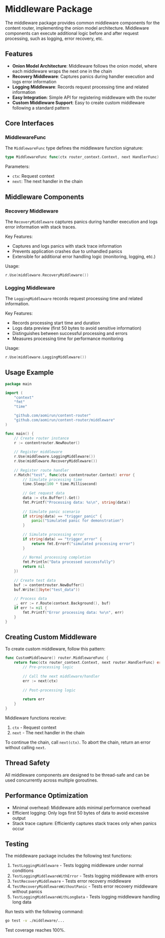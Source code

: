 # Middleware Package

The middleware package provides common middleware components for the content router, implementing the onion model architecture. Middleware components can execute additional logic before and after request processing, such as logging, error recovery, etc.

## Features

- **Onion Model Architecture**: Middleware follows the onion model, where each middleware wraps the next one in the chain
- **Recovery Middleware**: Captures panics during handler execution and logs error information
- **Logging Middleware**: Records request processing time and related information
- **Easy Integration**: Simple API for registering middleware with the router
- **Custom Middleware Support**: Easy to create custom middleware following a standard pattern

## Core Interfaces

### MiddlewareFunc

The `MiddlewareFunc` type defines the middleware function signature:

```go
type MiddlewareFunc func(ctx router_context.Context, next HandlerFunc) error
```

Parameters:
- `ctx`: Request context
- `next`: The next handler in the chain

## Middleware Components

### Recovery Middleware

The `RecoveryMiddleware` captures panics during handler execution and logs error information with stack traces.

Key Features:
- Captures and logs panics with stack trace information
- Prevents application crashes due to unhandled panics
- Extensible for additional error handling logic (monitoring, logging, etc.)

Usage:
```go
r.Use(middleware.RecoveryMiddleware())
```

### Logging Middleware

The `LoggingMiddleware` records request processing time and related information.

Key Features:
- Records processing start time and duration
- Logs data preview (first 50 bytes to avoid sensitive information)
- Distinguishes between successful processing and errors
- Measures processing time for performance monitoring

Usage:
```go
r.Use(middleware.LoggingMiddleware())
```

## Usage Example

```go
package main

import (
    "context"
    "fmt"
    "time"

    "github.com/aomirun/content-router"
    "github.com/aomirun/content-router/middleware"
)

func main() {
    // Create router instance
    r := contentrouter.NewRouter()
    
    // Register middleware
    r.Use(middleware.LoggingMiddleware())
    r.Use(middleware.RecoveryMiddleware())
    
    // Register route handler
    r.Match("test", func(ctx contentrouter.Context) error {
        // Simulate processing time
        time.Sleep(100 * time.Millisecond)
        
        // Get request data
        data := ctx.Buffer().Get()
        fmt.Printf("Processing data: %s\n", string(data))
        
        // Simulate panic scenario
        if string(data) == "trigger_panic" {
            panic("Simulated panic for demonstration")
        }
        
        // Simulate processing error
        if string(data) == "trigger_error" {
            return fmt.Errorf("simulated processing error")
        }
        
        // Normal processing completion
        fmt.Println("Data processed successfully")
        return nil
    })
    
    // Create test data
    buf := contentrouter.NewBuffer()
    buf.Write([]byte("test_data"))
    
    // Process data
    _, err := r.Route(context.Background(), buf)
    if err != nil {
        fmt.Printf("Error processing data: %v\n", err)
    }
}
```

## Creating Custom Middleware

To create custom middleware, follow this pattern:

```go
func CustomMiddleware() router.MiddlewareFunc {
    return func(ctx router_context.Context, next router.HandlerFunc) error {
        // Pre-processing logic
        
        // Call the next middleware/handler
        err := next(ctx)
        
        // Post-processing logic
        
        return err
    }
}
```

Middleware functions receive:
1. `ctx` - Request context
2. `next` - The next handler in the chain

To continue the chain, call `next(ctx)`. To abort the chain, return an error without calling `next`.

## Thread Safety

All middleware components are designed to be thread-safe and can be used concurrently across multiple goroutines.

## Performance Optimization

- Minimal overhead: Middleware adds minimal performance overhead
- Efficient logging: Only logs first 50 bytes of data to avoid excessive output
- Stack trace capture: Efficiently captures stack traces only when panics occur

## Testing

The middleware package includes the following test functions:

1. `TestLoggingMiddleware` - Tests logging middleware under normal conditions
2. `TestLoggingMiddlewareWithError` - Tests logging middleware with errors
3. `TestRecoveryMiddleware` - Tests error recovery middleware
4. `TestRecoveryMiddlewareWithoutPanic` - Tests error recovery middleware without panics
5. `TestLoggingMiddlewareWithLongData` - Tests logging middleware handling long data

Run tests with the following command:

```bash
go test -v ./middleware/...
```

Test coverage reaches 100%.